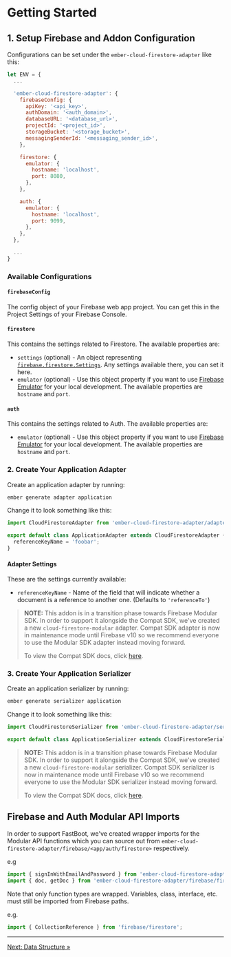 # Getting Started

## 1. Setup Firebase and Addon Configuration

Configurations can be set under the `ember-cloud-firestore-adapter` like this:

```javascript
let ENV = {
  ...

  'ember-cloud-firestore-adapter': {
    firebaseConfig: {
      apiKey: '<api_key>',
      authDomain: '<auth_domain>',
      databaseURL: '<database_url>',
      projectId: '<project_id>',
      storageBucket: '<storage_bucket>',
      messagingSenderId: '<messaging_sender_id>',
    },

    firestore: {
      emulator: {
        hostname: 'localhost',
        port: 8080,
      },
    },

    auth: {
      emulator: {
        hostname: 'localhost',
        port: 9099,
      },
    },
  },

  ...
}
```

### Available Configurations

#### `firebaseConfig`

The config object of your Firebase web app project. You can get this in the Project Settings of your Firebase Console.

#### `firestore`

This contains the settings related to Firestore. The available properties are:

- `settings` (optional) - An object representing [`firebase.firestore.Settings`](https://firebase.google.com/docs/reference/js/v8/firebase.firestore.Settings). Any settings available there, you can set it here.
- `emulator` (optional) - Use this object property if you want to use [Firebase Emulator](https://firebase.google.com/docs/emulator-suite) for your local development. The available properties are `hostname` and `port`.

#### `auth`

This contains the settings related to Auth. The available properties are:

- `emulator` (optional) - Use this object property if you want to use [Firebase Emulator](https://firebase.google.com/docs/emulator-suite) for your local development. The available properties are `hostname` and `port`.

### 2. Create Your Application Adapter

Create an application adapter by running:

```bash
ember generate adapter application
```

Change it to look something like this:

```javascript
import CloudFirestoreAdapter from 'ember-cloud-firestore-adapter/adapters/cloud-firestore-modular';

export default class ApplicationAdapter extends CloudFirestoreAdapter {
  referenceKeyName = 'foobar';
}
```

#### Adapter Settings

These are the settings currently available:

  - `referenceKeyName` - Name of the field that will indicate whether a document is a reference to another one. (Defaults to `'referenceTo'`)

> **NOTE:** This addon is in a transition phase towards Firebase Modular SDK. In order to support it alongside the Compat SDK, we've created a new `cloud-firestore-modular` adapter. Compat SDK adapter is now in maintenance mode until Firebase v10 so we recommend everyone to use the Modular SDK adapter instead moving forward.
>
> To view the Compat SDK docs, click [here](https://github.com/mikkopaderes/ember-cloud-firestore-adapter/blob/v2.0.2/docs/getting-started.md).

### 3. Create Your Application Serializer

Create an application serializer by running:

```bash
ember generate serializer application
```

Change it to look something like this:

```javascript
import CloudFirestoreSerializer from 'ember-cloud-firestore-adapter/serializers/cloud-firestore-modular';

export default class ApplicationSerializer extends CloudFirestoreSerializer { }
```

> **NOTE:** This addon is in a transition phase towards Firebase Modular SDK. In order to support it alongside the Compat SDK, we've created a new `cloud-firestore-modular` serializer. Compat SDK serializer is now in maintenance mode until Firebase v10 so we recommend everyone to use the Modular SDK serializer instead moving forward.
>
> To view the Compat SDK docs, click [here](https://github.com/mikkopaderes/ember-cloud-firestore-adapter/blob/v2.0.2/docs/getting-started.md).

## Firebase and Auth Modular API Imports

In order to support FastBoot, we've created wrapper imports for the Modular API functions which you can source out from `ember-cloud-firestore-adapter/firebase/<app/auth/firestore>` respectively.

e.g

```javascript
import { signInWithEmailAndPassword } from 'ember-cloud-firestore-adapter/firebase/auth';
import { doc, getDoc } from 'ember-cloud-firestore-adapter/firebase/firestore';
```

Note that only function types are wrapped. Variables, class, interface, etc. must still be imported from Firebase paths.

e.g.

```javascript
import { CollectionReference } from 'firebase/firestore';
```

---

[Next: Data Structure »](data-structure.md)
